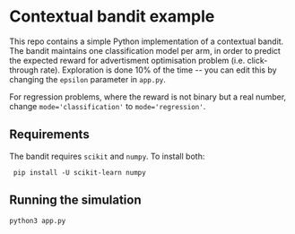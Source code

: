 # Contextual bandit example
This repo contains a simple Python implementation of a contextual bandit. The bandit maintains one classification model per arm, in order to predict the expected reward for advertisment optimisation problem (i.e. click-through rate). Exploration is done 10% of the time -- you can edit this by changing the `epsilon` parameter in `app.py`.

For regression problems, where the reward is not binary but a real number, change `mode='classification'` to `mode='regression'`.


## Requirements
The bandit requires `scikit` and `numpy`. To install both:

     pip install -U scikit-learn numpy

## Running the simulation

    python3 app.py